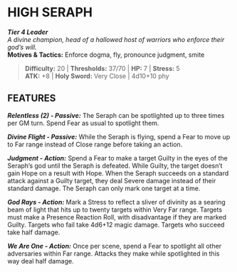 # HIGH SERAPH

***Tier 4 Leader***  
*A divine champion, head of a hallowed host of warriors who enforce their god’s will.*  
**Motives & Tactics:** Enforce dogma, fly, pronounce judgment, smite

> **Difficulty:** 20 | **Thresholds:** 37/70 | **HP:** 7 | **Stress:** 5  
> **ATK:** +8 | **Holy Sword:** Very Close | 4d10+10 phy  

## FEATURES

***Relentless (2) - Passive:*** The Seraph can be spotlighted up to three times per GM turn. Spend Fear as usual to spotlight them.

***Divine Flight - Passive:*** While the Seraph is flying, spend a Fear to move up to Far range instead of Close range before taking an action.

***Judgment - Action:*** Spend a Fear to make a target Guilty in the eyes of the Seraph’s god until the Seraph is defeated. While Guilty, the target doesn’t gain Hope on a result with Hope. When the Seraph succeeds on a standard attack against a Guilty target, they deal Severe damage instead of their standard damage. The Seraph can only mark one target at a time.

***God Rays - Action:*** Mark a Stress to reflect a sliver of divinity as a searing beam of light that hits up to twenty targets within Very Far range. Targets must make a Presence Reaction Roll, with disadvantage if they are marked Guilty. Targets who fail take 4d6+12 magic damage. Targets who succeed take half damage.

***We Are One - Action:*** Once per scene, spend a Fear to spotlight all other adversaries within Far range. Attacks they make while spotlighted in this way deal half damage.
